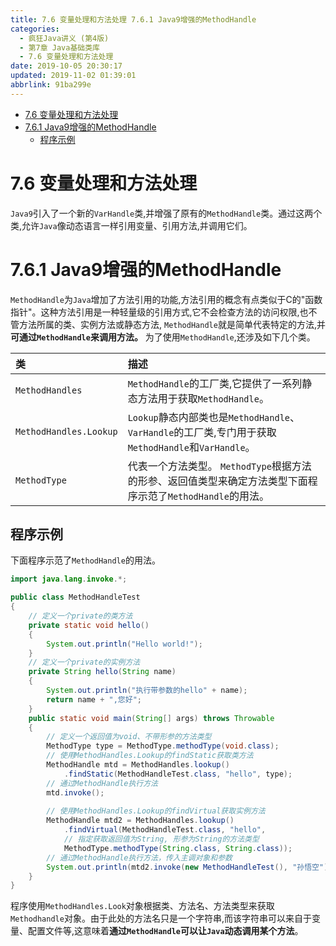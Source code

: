 ```yaml
---
title: 7.6 变量处理和方法处理 7.6.1 Java9增强的MethodHandle
categories: 
  - 疯狂Java讲义 (第4版)
  - 第7章 Java基础类库
  - 7.6 变量处理和方法处理
date: 2019-10-05 20:30:17
updated: 2019-11-02 01:39:01
abbrlink: 91ba299e
---
```

- [7.6 变量处理和方法处理](/ReadingNotes/91ba299e/#7-6-变量处理和方法处理)
- [7.6.1 Java9增强的MethodHandle](/ReadingNotes/91ba299e/#7-6-1-Java9增强的MethodHandle)
    - [程序示例](/ReadingNotes/91ba299e/#程序示例)

<!--more-->
<script src="https://cdn.bootcss.com/jquery/3.4.0/jquery.slim.min.js"></script>
<script>$(document).ready(function () {$(".post-body > ul:nth-child(1)").hide();});</script>

<!--end-->
<!--SSTStart-->
# 7.6 变量处理和方法处理 #
`Java9`引入了一个新的`VarHandle`类,并增强了原有的`MethodHandle`类。通过这两个类,允许`Java`像动态语言一样引用变量、引用方法,并调用它们。
# 7.6.1 Java9增强的MethodHandle #
`MethodHandle`为`Java`增加了方法引用的功能,方法引用的概念有点类似于C的"函数指针"。这种方法引用是一种轻量级的引用方式,它不会检查方法的访问权限,也不管方法所属的类、实例方法或静态方法, `MethodHandle`就是简单代表特定的方法,并**可通过`MethodHandle`来调用方法。**
为了使用`MethodHandle`,还涉及如下几个类。

|类|描述|
|:---|:---|
|`MethodHandles`|`MethodHandle`的工厂类,它提供了一系列静态方法用于获取`MethodHandle`。|
|`MethodHandles.Lookup`|`Lookup`静态内部类也是`MethodHandle`、 `VarHandle`的工厂类,专门用于获取`MethodHandle`和`VarHandle`。|
|`MethodType`|代表一个方法类型。 `MethodType`根据方法的形参、返回值类型来确定方法类型下面程序示范了`MethodHandle`的用法。|
<!--SSTStop-->
## 程序示例 ##
下面程序示范了`MethodHandle`的用法。
```java
import java.lang.invoke.*;

public class MethodHandleTest
{
	// 定义一个private的类方法
	private static void hello()
	{
		System.out.println("Hello world!");
	}
	// 定义一个private的实例方法
	private String hello(String name)
	{
		System.out.println("执行带参数的hello" + name);
		return name + ",您好";
	}
	public static void main(String[] args) throws Throwable
	{
		// 定义一个返回值为void、不带形参的方法类型
		MethodType type = MethodType.methodType(void.class);
		// 使用MethodHandles.Lookup的findStatic获取类方法
		MethodHandle mtd = MethodHandles.lookup()
			.findStatic(MethodHandleTest.class, "hello", type);
		// 通过MethodHandle执行方法
		mtd.invoke();
		
		// 使用MethodHandles.Lookup的findVirtual获取实例方法
		MethodHandle mtd2 = MethodHandles.lookup()
			.findVirtual(MethodHandleTest.class, "hello",
			// 指定获取返回值为String, 形参为String的方法类型
			MethodType.methodType(String.class, String.class));
		// 通过MethodHandle执行方法，传入主调对象和参数
		System.out.println(mtd2.invoke(new MethodHandleTest(), "孙悟空"));
	}
}
```
<!--SSTStart-->
程序使用`MethodHandles.Look`对象根据类、方法名、方法类型来获取`Methodhandle`对象。由于此处的方法名只是一个字符串,而该字符串可以来自于变量、配置文件等,这意味着**通过`MethodHandle`可以让`Java`动态调用某个方法**。
<!--SSTStop-->

